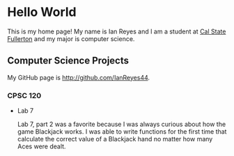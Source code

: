 # Hello World

This is my home page! My name is Ian Reyes and I am a student at [Cal State Fullerton](http://www.fullerton.edu/) and my major is computer science.

## Computer Science Projects

My GitHub page is http://github.com/IanReyes44.

### CPSC 120

* Lab 7

    Lab 7, part 2 was a favorite because I was always curious about how the
    game Blackjack works. I was able to write functions for the first time
    that calculate the correct value of a Blackjack hand no matter how many
    Aces were dealt.